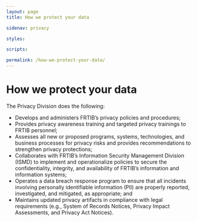 ```yaml
---
layout: page
title: How we protect your data

sidenav: privacy

styles:

scripts:

permalink: /how-we-protect-your-data/
---
```

# How we protect your data

The Privacy Division does the following:

- Develops and administers FRTIB’s privacy policies and procedures;
- Provides privacy awareness training and targeted privacy trainings to FRTIB personnel;
- Assesses all new or proposed programs, systems, technologies, and business processes for privacy risks and provides recommendations to strengthen privacy protections;
- Collaborates with FRTIB’s Information Security Management Division (ISMD) to implement and operationalize policies to secure the confidentiality, integrity, and availability of FRTIB’s information and information systems;
- Operates a data breach response program to ensure that all incidents involving personally identifiable information (PII) are properly reported, investigated, and mitigated, as appropriate; and
- Maintains updated privacy artifacts in compliance with legal requirements (e.g., System of Records Notices, Privacy Impact Assessments, and Privacy Act Notices).


<!-- CONTENT END -->
